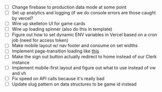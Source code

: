 - [ ] Change firebase to production data mode at some point
- [ ] Set up analytics and logging (if we do console errors are those caught by vercel?
- [ ] Wire up skelleton UI for game cards
- [ ] Wire up loading spinner (also do this in template)
- [ ] Figure out how to set dynamic ENV variables in Vercel based on a cron job (need for access token)
- [ ] Make mobile layout w/ nav footer and consume on set widths
- [ ] Implement page-transition loading like
      [this](https://medium.com/@remoteupskill/how-to-manage-loading-elegantly-in-your-next-js-application-5debbfb4cace)
- [ ] Make the sign out button actually redirect to home instead of our Clerk instance
- [ ] Implement mobile-first layout and figure out what to use instead of vw and vh
- [ ] Fix speed on API calls because it's really bad
- [ ] Update slug pattern on data structures to be game id instead
